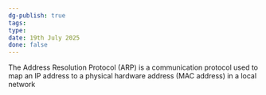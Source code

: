 ```yaml
---
dg-publish: true
tags: 
type: 
date: 19th July 2025
done: false
---
```


The Address Resolution Protocol (ARP) is a communication protocol used to map an IP address to a physical hardware address (MAC address) in a local network

